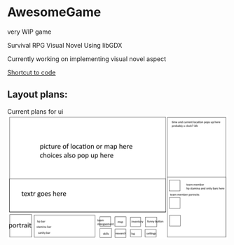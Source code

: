 # AwesomeGame
very WIP game

Survival RPG Visual Novel
Using libGDX

Currently working on implementing visual novel aspect

[Shortcut to code](https://github.com/lognguyenle/AwesomeGame/blob/main/test/core/src/com/mygdx/game/MyGdxGame.java)

## Layout plans:
Current plans for ui
![here](https://github.com/lognguyenle/AwesomeGame/blob/main/Documentation/layout.png?raw=true)
